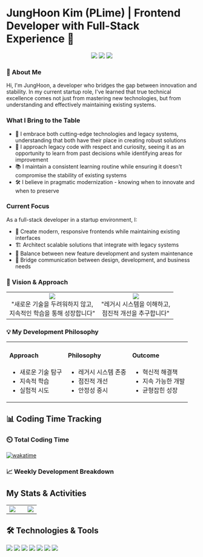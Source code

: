 # JungHoon Kim (PLime) | Frontend Developer with Full-Stack Experience 🚀

<div align="center">
  <img src="https://img.shields.io/badge/Role-Frontend%20Focused-blue" />
  <img src="https://img.shields.io/badge/Approach-Full%20Stack-green" />
  <img src="https://img.shields.io/badge/Status-Open%20to%20Work-brightgreen" />
</div>

### 🚀 About Me

Hi, I'm JungHoon, a developer who bridges the gap between innovation and stability. In my current startup role, I've learned that true technical excellence comes not just from mastering new technologies, but from understanding and effectively maintaining existing systems.

### What I Bring to the Table
- 🔄 I embrace both cutting-edge technologies and legacy systems, understanding that both have their place in creating robust solutions
- 🎯 I approach legacy code with respect and curiosity, seeing it as an opportunity to learn from past decisions while identifying areas for improvement
- 📚 I maintain a consistent learning routine while ensuring it doesn't compromise the stability of existing systems
- 🛠️ I believe in pragmatic modernization - knowing when to innovate and when to preserve

### Current Focus
As a full-stack developer in a startup environment, I:
- 🎨 Create modern, responsive frontends while maintaining existing interfaces
- 🏗️ Architect scalable solutions that integrate with legacy systems
- 📐 Balance between new feature development and system maintenance
- 🤝 Bridge communication between design, development, and business needs

### 🎯 Vision & Approach

<div align="center">
<table>
<tr>
<td align="center">
<img src="https://img.shields.io/badge/NEW-Learning%20Latest%20Tech-blue" /><br/>
"새로운 기술을 두려워하지 않고,<br/>지속적인 학습을 통해 성장합니다"
</td>
<td align="center">
<img src="https://img.shields.io/badge/LEGACY-System%20Expert-green" /><br/>
"레거시 시스템을 이해하고,<br/>점진적 개선을 추구합니다"
</td>
</tr>
</table>
</div>

### 💡 My Development Philosophy

<div align="center">
<table>
<tr>
<td>

#### Approach
* 새로운 기술 탐구
* 지속적 학습
* 실험적 시도

</td>
<td>

#### Philosophy
* 레거시 시스템 존중
* 점진적 개선
* 안정성 중시

</td>
<td>

#### Outcome
* 혁신적 해결책
* 지속 가능한 개발
* 균형잡힌 성장

</td>
</tr>
</table>
</div>


## 📊 Coding Time Tracking

### ⏲️ Total Coding Time
[![wakatime](https://wakatime.com/badge/user/YOUR_WAKATIME_USER_ID.svg)](https://wakatime.com/@YOUR_WAKATIME_USER_ID)

### 📈 Weekly Development Breakdown
<!--START_SECTION:waka-->
<!--END_SECTION:waka-->

## My Stats & Activities

<div align="center">
<table>
<tr>
<td valign="center" width="60%">
<img src="https://github-readme-stats.vercel.app/api?username=JungHoon0814&show_icons=true&hide_border=true&title_color=3178C6&text_color=8b949e&icon_color=3178C6&bg_color=00000000&hide_title=false&hide_rank=false&include_all_commits=true&count_private=true&custom_title=Lime's%20Github%20Stats&card_width=600" />
</td>
<td valign="center" width="40%">
<img src="https://github-readme-stats.vercel.app/api/top-langs/?username=JungHoon0814&layout=compact&hide_border=true&title_color=3178C6&text_color=8b949e&bg_color=00000000&langs_count=6&custom_title=Most%20Used%20Languages" />
</td>
</tr>
</table>
</div>

## 🛠️ Technologies & Tools

<p>
  <img src="https://img.shields.io/badge/HTML5-E34F26?style=for-the-badge&logo=html5&logoColor=white" />
  <img src="https://img.shields.io/badge/CSS3-1572B6?style=for-the-badge&logo=css3&logoColor=white" />
  <img src="https://img.shields.io/badge/Sass-CC6699?style=for-the-badge&logo=sass&logoColor=white" />
  <img src="https://img.shields.io/badge/JavaScript-F7DF1E?style=for-the-badge&logo=javascript&logoColor=black" />
  <img src="https://img.shields.io/badge/TypeScript-3178C6?style=for-the-badge&logo=typescript&logoColor=white" />
  <img src="https://img.shields.io/badge/React-61DAFB?style=for-the-badge&logo=react&logoColor=black" />
  <img src="https://img.shields.io/badge/Figma-F24E1E?style=for-the-badge&logo=figma&logoColor=white" />
</p>


<!---
JungHoon0814/JungHoon0814 is a ✨ special ✨ repository because its `README.md` (this file) appears on your GitHub profile.
You can click the Preview link to take a look at your changes.
--->
